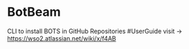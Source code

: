 # BotBeam
CLI to install BOTS in GitHub Repositories
#UserGuide visit -> https://wso2.atlassian.net/wiki/x/f4AB
